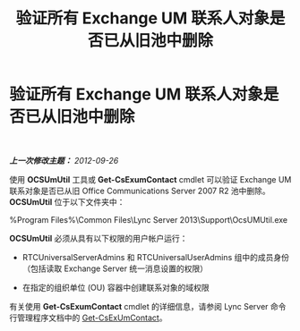 ﻿---
title: 验证所有 Exchange UM 联系人对象是否已从旧池中删除
TOCTitle: 验证所有 Exchange UM 联系人对象是否已从旧池中删除
ms:assetid: 5a813169-0ed7-4f84-a242-ed2cd4ea5c43
ms:mtpsurl: https://technet.microsoft.com/zh-cn/library/JJ688068(v=OCS.15)
ms:contentKeyID: 49888432
ms.date: 05/19/2016
mtps_version: v=OCS.15
ms.translationtype: HT
---

# 验证所有 Exchange UM 联系人对象是否已从旧池中删除

 

_**上一次修改主题：** 2012-09-26_

使用 **OCSUmUtil** 工具或 **Get-CsExumContact** cmdlet 可以验证 Exchange UM 联系对象是否已从旧 Office Communications Server 2007 R2 池中删除。 **OCSUmUtil** 位于以下文件夹中：

%Program Files%\\Common Files\\Lync Server 2013\\Support\\OcsUMUtil.exe

**OCSUmUtil** 必须从具有以下权限的用户帐户运行：

  - RTCUniversalServerAdmins 和 RTCUniversalUserAdmins 组中的成员身份（包括读取 Exchange Server 统一消息设置的权限）

  - 在指定的组织单位 (OU) 容器中创建联系对象的域权限

有关使用 **Get-CsExumContact** cmdlet 的详细信息，请参阅 Lync Server 命令行管理程序文档中的 [Get-CsExUmContact](get-csexumcontact.md)。

